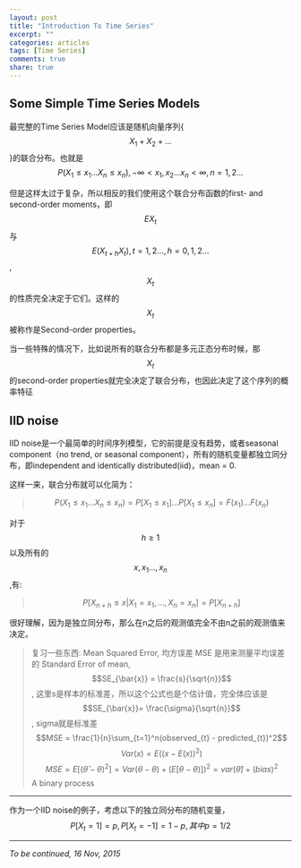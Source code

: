 ```yaml
---
layout: post
title: "Introduction To Time Series"
excerpt: ""
categories: articles
tags: [Time Series]
comments: true
share: true
---
```

Some Simple Time Series Models
-------
最完整的Time Series Model应该是随机向量序列{$$X_{1}+X_{2}+...$$}的联合分布。也就是
$$P(X_{1}\leq x_{1}...X_{n}\leq x_{n}), -\infty <x_{1},x_{2}...x_{n}<\infty, n=1,2...$$
 
 但是这样太过于复杂，所以相反的我们使用这个联合分布函数的first- and second-order moments，即$$EX_{t}$$与$$E(X_{t+h}X_{t}), t=1,2..., h =0,1,2...$$
,$${X_{t}}$$的性质完全决定于它们。这样的$${X_{t}}$$被称作是Second-order properties。

当一些特殊的情况下，比如说所有的联合分布都是多元正态分布时候，那$${X_{t}}$$的second-order properties就完全决定了联合分布，也因此决定了这个序列的概率特征

IID noise
----
IID noise是一个最简单的时间序列模型，它的前提是没有趋势，或者seasonal component（no trend, or seasonal component），所有的随机变量都独立同分布，即independent and identically distributed(iid)，mean = 0. 

这样一来，联合分布就可以化简为：

> $$P(X_{1}\leq x_{1}...X_{n}\leq x_{n})=P[X_{1}\leq x_{1}]...P[X_{1}\leq x_{n}]=F(x_{1})...F(x_{n})$$

对于$$h\geq1$$以及所有的$$x,x_{1}...,x_{n}$$,有:

> $$P[X_{n+h}\leq x|X_{1}=x_{1},...,X_{n}=x_{n}]=P[X_{n+h}]$$

很好理解，因为是独立同分布，那么在n之后的观测值完全不由n之前的观测值来决定。

>复习一些东西:
>Mean Squared Error, 均方误差
>MSE 是用来测量平均误差的
>Standard Error of mean, $$SE_{\bar{x}} = \frac{s}{\sqrt{n}}$$, 这里s是样本的标准差，所以这个公式也是个估计值，完全体应该是$$SE_{\bar{x}}= \frac{\sigma}{\sqrt{n}}$$, sigma就是标准差
>$$MSE = \frac{1}{n}\sum_{t=1}^n(observed_{t} - predicted_{t})^2$$
>$$Var(x)=E((x-E(x))^2)$$
>$$MSE = E[(\widehat{\theta}-\theta)^2]=Var(\theta-\theta)+(E[\theta-\theta)])^2=var(\widehat{\theta})+(bias)^2$$ 
A binary process
------
作为一个IID noise的例子，考虑以下的独立同分布的随机变量，
$$P[X_{t}=1]=p, P[X_{t}=-1]=1-p, 其中p = 1/2$$


----------
*To be continued, 16 Nov, 2015*

